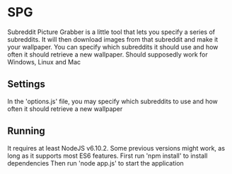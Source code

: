 ﻿# SPG

Subreddit Picture Grabber is a little tool that lets you specify a series of subreddits. It will then download images from that subreddit and make it your wallpaper. You can specify which subreddits it should use and how often it should retrieve a new wallpaper.
Should supposedly work for Windows, Linux and Mac

## Settings

In the 'options.js' file, you may specify which subreddits to use and how often it should retrieve a new wallpaper

## Running

It requires at least NodeJS v6.10.2. Some previous versions might work, as long as it supports most ES6 features.
First run 'npm install' to install dependencies
Then run 'node app.js' to start the application
